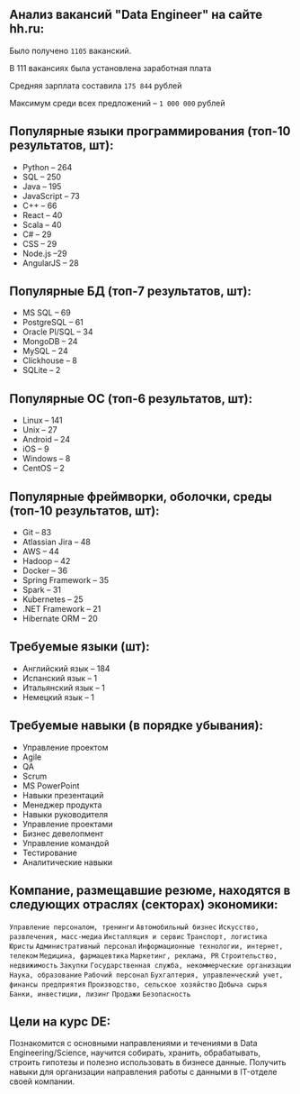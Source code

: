 ## Анализ вакансий "Data Engineer" на сайте hh.ru:

Было получено `1105` ваканский.

В 111 вакансиях была установлена заработная плата

Средняя зарплата составила `175 844` рублей

Максимум среди всех предложений – `1 000 000` рублей

## Популярные языки программирования (топ-10 результатов, шт):
- Python – 264
- SQL – 250
- Java – 195
- JavaScript – 73
- C++ – 66
- React – 40
- Scala – 40
- C# – 29
- CSS – 29
- Node.js –29
- AngularJS – 28

## Популярные БД (топ-7 результатов, шт):
- MS SQL – 69
- PostgreSQL – 61
- Oracle Pl/SQL – 34
- MongoDB – 24
- MySQL – 24
- Clickhouse – 8
- SQLite – 2

## Популярные ОС (топ-6 результатов, шт):
- Linux – 141
- Unix – 27
- Android – 24
- iOS – 9
- Windows – 8
- CentOS – 2

## Популярные фреймворки, оболочки, среды (топ-10 результатов, шт):
- Git – 83
- Atlassian Jira – 48
- AWS – 44
- Hadoop – 42
- Docker – 36
- Spring Framework – 35
- Spark – 31
- Kubernetes – 25
- .NET Framework – 21
- Hibernate ORM – 20

## Требуемые языки (шт):
- Английский язык – 184
- Испанский язык – 1
- Итальянский язык – 1
- Немецкий язык – 1

## Требуемые навыки (в порядке убывания):
- Управление проектом
- Agile
- QA
- Scrum
- MS PowerPoint
- Навыки презентаций
- Менеджер продукта
- Навыки руководителя
- Управление проектами
- Бизнес девелопмент
- Управление командой
- Тестирование
- Аналитические навыки

## Компание, размещавшие резюме, находятся в следующих отраслях (секторах) экономики:
`Управление персоналом, тренинги`
`Автомобильный бизнес`
`Искусство, развлечения, масс-медиа`
`Инсталляция и сервис`
`Транспорт, логистика`
`Юристы`
`Административный персонал`
`Информационные технологии, интернет, телеком`
`Медицина, фармацевтика`
`Маркетинг, реклама, PR`
`Строительство, недвижимость`
`Закупки`
`Государственная служба, некоммерческие организации`
`Наука, образование`
`Рабочий персонал`
`Бухгалтерия, управленческий учет, финансы предприятия`
`Производство, сельское хозяйство`
`Добыча сырья`
`Банки, инвестиции, лизинг`
`Продажи`
`Безопасность`

## Цели на курс DE:
Познакомится с основными направлениями и течениями в Data Engineering/Science, научится собирать, хранить, обрабатывать, строить гипотезы и полезно использовать в бизнесе данные.
Получить навыки для организации направления работы с данными в IT-отделе своей компании.
